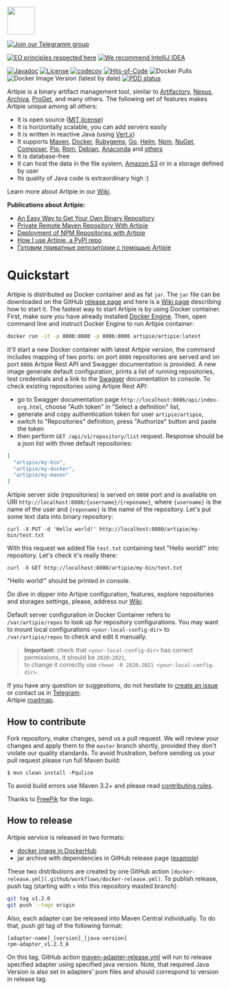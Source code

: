 <a href="http://artipie.com"><img src="https://www.artipie.com/logo.svg" width="64px" height="64px"/></a>

[![Join our Telegramm group](https://img.shields.io/badge/Join%20us-Telegram-blue?&logo=telegram&?link=http://right&link=http://t.me/artipie)](http://t.me/artipie)

[![EO principles respected here](https://www.elegantobjects.org/badge.svg)](https://www.elegantobjects.org)
[![We recommend IntelliJ IDEA](https://www.elegantobjects.org/intellij-idea.svg)](https://www.jetbrains.com/idea/)

[![Javadoc](http://www.javadoc.io/badge/com.artipie/artipie.svg)](http://www.javadoc.io/doc/com.artipie/artipie)
[![License](https://img.shields.io/badge/license-MIT-green.svg)](https://github.com/artipie/artipie/blob/master/LICENSE.txt)
[![codecov](https://codecov.io/gh/artipie/artipie/branch/master/graph/badge.svg)](https://app.codecov.io/gh/artipie/artipie)
[![Hits-of-Code](https://hitsofcode.com/github/artipie/artipie)](https://hitsofcode.com/view/github/artipie/artipie)
![Docker Pulls](https://img.shields.io/docker/pulls/artipie/artipie)
![Docker Image Version (latest by date)](https://img.shields.io/docker/v/artipie/artipie?label=DockerHub&sort=date)
[![PDD status](http://www.0pdd.com/svg?name=artipie/artipie)](http://www.0pdd.com/p?name=artipie/artipie)

Artipie is a binary artifact management tool, similar to
[Artifactory](https://jfrog.com/artifactory/),
[Nexus](https://www.sonatype.com/product-nexus-repository),
[Archiva](https://archiva.apache.org/),
[ProGet](https://inedo.com/proget),
and many others.
The following set of features makes Artipie unique among all others:

  * It is open source ([MIT license](https://github.com/artipie/artipie/blob/master/LICENSE.txt))
  * It is horizontally scalable, you can add servers easily
  * It is written in reactive Java (using [Vert.x](https://vertx.io/))
  * It supports
    [Maven](https://github.com/artipie/artipie/wiki/maven),
    [Docker](https://github.com/artipie/artipie/wiki/docker),
    [Rubygems](https://github.com/artipie/artipie/wiki/gem),
    [Go](https://github.com/artipie/artipie/wiki/go),
    [Helm](https://github.com/artipie/artipie/wiki/helm),
    [Npm](https://github.com/artipie/artipie/wiki/npm),
    [NuGet](https://github.com/artipie/artipie/wiki/nuget),
    [Composer](https://github.com/artipie/artipie/wiki/composer),
    [Pip](https://github.com/artipie/artipie/wiki/pypi),
    [Rpm](https://github.com/artipie/artipie/wiki/rpm),
    [Debian](https://github.com/artipie/artipie/wiki/debian),
    [Anaconda](https://github.com/artipie/artipie/wiki/anaconda)
    and [others](https://github.com/artipie/artipie/wiki/Configuration-Repository#supported-repository-types)
  * It is database-free
  * It can host the data in the file system, [Amazon S3](https://aws.amazon.com/s3/) or in a storage defined by user
  * Its quality of Java code is extraordinary high :)

Learn more about Artipie in our [Wiki](https://github.com/artipie/artipie/wiki).

**Publications about Artipie:**
- [An Easy Way to Get Your Own Binary Repository](https://dzone.com/articles/easy-way-to-get-your-own-binary-repository#)
- [Private Remote Maven Repository With Artipie](https://dzone.com/articles/private-remote-maven-repository-with-artipie-1)
- [Deployment of NPM Repositories with Artipie](https://dev.to/andpopov/deployment-of-npm-repositories-with-artipie-30co)
- [How I use Artipie, a PyPI repo](https://opensource.com/article/22/12/python-package-index-repository-artipie)
- [Готовим приватные репозитории с помощью Artipie](https://habr.com/ru/post/687394/)


# Quickstart

Artipie is distributed as Docker container and as fat `jar`. The `jar` file can be downloaded on the
GitHub [release page](https://github.com/artipie/artipie/releases) and here is a 
[Wiki page](https://github.com/artipie/artipie/wiki#how-to-start-artipie-service-with-a-maven-proxy-repository) describing how to start it.
The fastest way to start Artipie is by using Docker container. First, make sure you have already installed [Docker Engine](https://docs.docker.com/get-docker/).
Then, open command line and instruct Docker Engine to run Artipie container:

```bash
docker run -it -p 8080:8080 -p 8086:8086 artipie/artipie:latest
```

It'll start a new Docker container with latest Artipie version, the command includes mapping of two 
ports: on port `8080` repositories are served and on port `8086` Artipie Rest API and Swagger 
documentation is provided.
A new image generate default configuration, prints a list of running repositories, test 
credentials and a link to the [Swagger](https://swagger.io/) documentation to console. To check 
existing repositories using Artipie Rest API:
- go to Swagger documentation page `http://localhost:8086/api/index-org.html`, 
choose "Auth token" in "Select a definition" list,
- generate and copy authentication token for user `artipie/artipie`,  
- switch to "Repositories" definition, press "Authorize" button and paste the token 
- then perform `GET /api/v1/repository/list` request. 
Response should be a json list with three default repositories:
```json
[
  "artipie/my-bin",
  "artipie/my-docker",
  "artipie/my-maven"
]
```
Artipie server side (repositories) is served on `8080` port and is available on URI 
`http://localhost:8080/{username}/{reponame}`, where `{username}` is the name 
of the user and `{reponame}` is the name of the repository. Let's put some text data into binary repository:
```commandline
curl -X PUT -d 'Hello world!' http://localhost:8080/artipie/my-bin/test.txt
```
With this request we added file `test.txt` containing text "Hello world!" into repository. Let's check
it's really there:
```commandline
curl -X GET http://localhost:8080/artipie/my-bin/test.txt
```
"Hello world!" should be printed in console.

Do dive in dipper into Artipie configuration, features, explore repositories and storages settings, 
please, address our [Wiki](https://github.com/artipie/artipie/wiki).

Default server configuration in Docker Container refers to `/var/artipie/repos` to look up for 
repository configurations. You may want to mount local configurations `<your-local-config-dir>` 
to `/var/artipie/repos` to check and edit it manually.

> **Important:** check that `<your-local-config-dir>` has correct permissions, it should be `2020:2021`,  
to change it correctly use `chown -R 2020:2021 <your-local-config-dir>`.

If you have any question or suggestions, do not hesitate to [create an issue](https://github.com/artipie/artipie/issues/new) or contact us in
[Telegram](https://t.me/artipie).  
Artipie [roadmap](https://github.com/orgs/artipie/projects/3).

## How to contribute

Fork repository, make changes, send us a pull request. We will review
your changes and apply them to the `master` branch shortly, provided
they don't violate our quality standards. To avoid frustration, before
sending us your pull request please run full Maven build:

```
$ mvn clean install -Pqulice
```

To avoid build errors use Maven 3.2+ and please read 
[contributing rules](https://github.com/artipie/artipie/blob/master/CONTRIBUTING.md).

Thanks to [FreePik](https://www.freepik.com/free-photos-vectors/party) for the logo.

## How to release

Artipie service is released in two formats: 
- [docker image in DockerHub](https://hub.docker.com/r/artipie/artipie)
- jar archive with dependencies in GitHub release page ([example](https://github.com/artipie/artipie/releases/tag/v0.30.1))

These two distributions are created by one GitHub action `[docker-release.yml](.github/workflows/docker-release.yml)`. To
publish release, push tag (starting with `v` into this repository masted branch):
```bash
git tag v1.2.0
git push --tags origin
```
Also, each adapter can be released into Maven Central individually. To do that, push git tag of the following format:
```text
[adapter-name]_[version]_[java-version]
rpm-adapter_v1.2.3_8 
```
On this tag, GitHub action [maven-adapter-release.yml](.github%2Fworkflows%2Fmaven-adapter-release.yml) will run to
release specified adapter using specified java version. Note, that required Java Version is also set in adapters' pom 
files and should correspond to version in release tag. 
